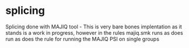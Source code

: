 # splicing
Splicing done with MAJIQ tool - This is very bare bones implentation as it stands is a work in progress, however in the rules majiq.smk runs as does run as does the rule for running the MAJIQ PSI on single groups



